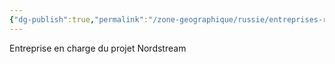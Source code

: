 ```yaml
---
{"dg-publish":true,"permalink":"/zone-geographique/russie/entreprises-russe/gazprom/"}
---
```




Entreprise en charge du projet Nordstream
